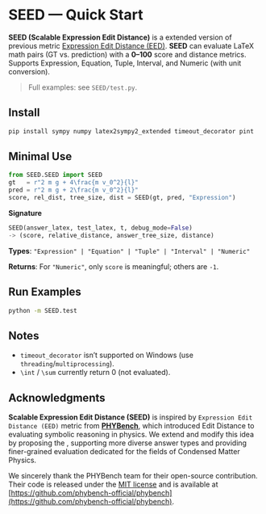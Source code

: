 # SEED — Quick Start

**SEED (Scalable Expression Edit Distance)** is a extended version of previous metric [Expression Edit Distance (EED)](https://arxiv.org/pdf/2504.16074). **SEED** can evaluate LaTeX math pairs (GT vs. prediction) with a **0–100** score and distance metrics. Supports Expression, Equation, Tuple, Interval, and Numeric (with unit conversion).

> Full examples: see `SEED/test.py`.

## Install

```bash
pip install sympy numpy latex2sympy2_extended timeout_decorator pint
```

## Minimal Use

```python
from SEED.SEED import SEED
gt   = r"2 m g + 4\frac{m v_0^2}{l}"
pred = r"2 m g + 2\frac{m v_0^2}{l}"
score, rel_dist, tree_size, dist = SEED(gt, pred, "Expression")
```

**Signature**

```python
SEED(answer_latex, test_latex, t, debug_mode=False)
-> (score, relative_distance, answer_tree_size, distance)
```

**Types**: `"Expression" | "Equation" | "Tuple" | "Interval" | "Numeric"`

**Returns**: For `"Numeric"`, only `score` is meaningful; others are `-1`.

## Run Examples

```bash
python -m SEED.test
```

## Notes

* `timeout_decorator` isn’t supported on Windows (use `threading`/`multiprocessing`).
* `\int` / `\sum` currently return 0 (not evaluated).

## Acknowledgments

**Scalable Expression Edit Distance (SEED)** is inspired by `Expression Edit Distance (EED)` metric from **[PHYBench](https://www.phybench.cn/)**, which introduced Edit Distance to evaluating symbolic reasoning in physics. We extend and modify this idea by proposing the , supporting more diverse answer types and providing finer-grained evaluation dedicated for the fields of Condensed Matter Physics.

We sincerely thank the PHYBench team for their open-source contribution. Their code is released under the [MIT license](https://github.com/phybench-official/phybench?tab=MIT-1-ov-file#readme) and is available at [https://github.com/phybench-official/phybench](https://github.com/phybench-official/phybench).
